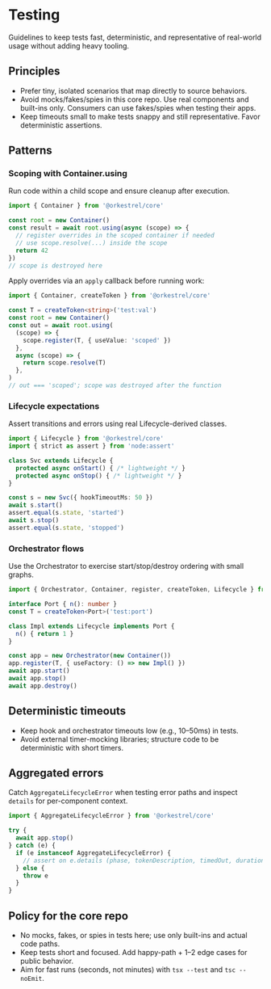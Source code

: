 # Testing

Guidelines to keep tests fast, deterministic, and representative of real-world usage without adding heavy tooling.

## Principles
- Prefer tiny, isolated scenarios that map directly to source behaviors.
- Avoid mocks/fakes/spies in this core repo. Use real components and built-ins only. Consumers can use fakes/spies when testing their apps.
- Keep timeouts small to make tests snappy and still representative. Favor deterministic assertions.

## Patterns

### Scoping with Container.using
Run code within a child scope and ensure cleanup after execution.
```ts
import { Container } from '@orkestrel/core'

const root = new Container()
const result = await root.using(async (scope) => {
  // register overrides in the scoped container if needed
  // use scope.resolve(...) inside the scope
  return 42
})
// scope is destroyed here
```

Apply overrides via an `apply` callback before running work:
```ts
import { Container, createToken } from '@orkestrel/core'

const T = createToken<string>('test:val')
const root = new Container()
const out = await root.using(
  (scope) => {
    scope.register(T, { useValue: 'scoped' })
  },
  async (scope) => {
    return scope.resolve(T)
  },
)
// out === 'scoped'; scope was destroyed after the function
```

### Lifecycle expectations
Assert transitions and errors using real Lifecycle-derived classes.
```ts
import { Lifecycle } from '@orkestrel/core'
import { strict as assert } from 'node:assert'

class Svc extends Lifecycle {
  protected async onStart() { /* lightweight */ }
  protected async onStop() { /* lightweight */ }
}

const s = new Svc({ hookTimeoutMs: 50 })
await s.start()
assert.equal(s.state, 'started')
await s.stop()
assert.equal(s.state, 'stopped')
```

### Orchestrator flows
Use the Orchestrator to exercise start/stop/destroy ordering with small graphs.
```ts
import { Orchestrator, Container, register, createToken, Lifecycle } from '@orkestrel/core'

interface Port { n(): number }
const T = createToken<Port>('test:port')

class Impl extends Lifecycle implements Port {
  n() { return 1 }
}

const app = new Orchestrator(new Container())
app.register(T, { useFactory: () => new Impl() })
await app.start()
await app.stop()
await app.destroy()
```

## Deterministic timeouts
- Keep hook and orchestrator timeouts low (e.g., 10–50ms) in tests.
- Avoid external timer-mocking libraries; structure code to be deterministic with short timers.

## Aggregated errors
Catch `AggregateLifecycleError` when testing error paths and inspect `details` for per-component context.
```ts
import { AggregateLifecycleError } from '@orkestrel/core'

try {
  await app.stop()
} catch (e) {
  if (e instanceof AggregateLifecycleError) {
    // assert on e.details (phase, tokenDescription, timedOut, durationMs, error.message)
  } else {
    throw e
  }
}
```

## Policy for the core repo
- No mocks, fakes, or spies in tests here; use only built-ins and actual code paths.
- Keep tests short and focused. Add happy-path + 1–2 edge cases for public behavior.
- Aim for fast runs (seconds, not minutes) with `tsx --test` and `tsc --noEmit`.
